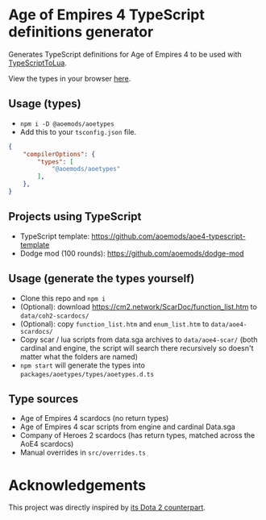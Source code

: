 # Age of Empires 4 TypeScript definitions generator
Generates TypeScript definitions for Age of Empires 4 to be used with [TypeScriptToLua](https://github.com/TypeScriptToLua/TypeScriptToLua).

View the types in your browser [here](https://aoemods.github.io/aoetypes-docs).

## Usage (types)
- `npm i -D @aoemods/aoetypes`
- Add this to your `tsconfig.json` file.
```json
{
    "compilerOptions": {
        "types": [
            "@aoemods/aoetypes"
        ],
    },
}
```

## Projects using TypeScript
- TypeScript template: https://github.com/aoemods/aoe4-typescript-template
- Dodge mod (100 rounds): https://github.com/aoemods/dodge-mod

## Usage (generate the types yourself)
- Clone this repo and `npm i`
- (Optional): download https://cm2.network/ScarDoc/function_list.htm to `data/coh2-scardocs/`
- (Optional): copy `function_list.htm` and `enum_list.htm` to `data/aoe4-scardocs/`
- Copy scar / lua scripts from data.sga archives to `data/aoe4-scar/` (both cardinal and engine, the script will search there recursively so doesn't matter what the folders are named)
- `npm start` will generate the types into `packages/aoetypes/types/aoetypes.d.ts`

## Type sources
- Age of Empires 4 scardocs (no return types)
- Age of Empires 4 scar scripts from engine and cardinal Data.sga
- Company of Heroes 2 scardocs (has return types, matched across the AoE4 scardocs)
- Manual overrides in `src/overrides.ts`

# Acknowledgements
This project was directly inspired by [its Dota 2 counterpart](https://github.com/ModDota/TypeScriptDeclarations).